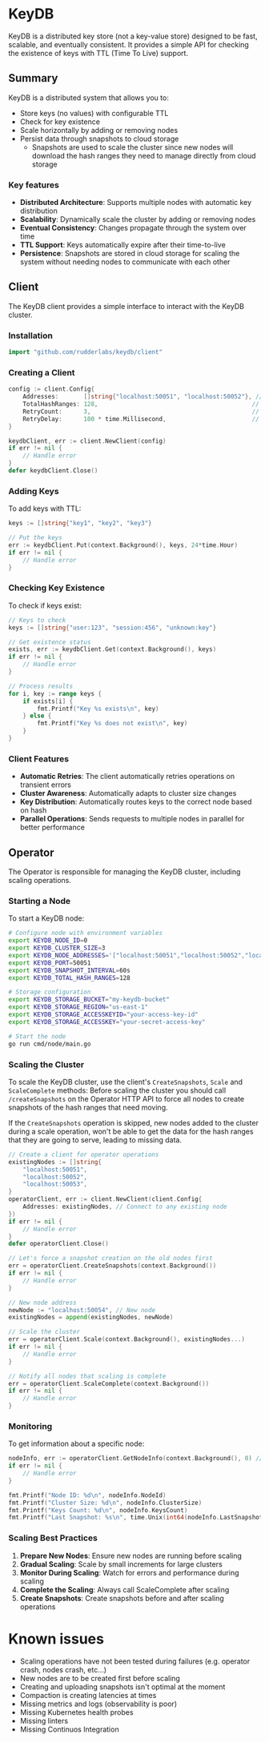 # KeyDB

KeyDB is a distributed key store (not a key-value store) designed to be fast, scalable, and eventually consistent. 
It provides a simple API for checking the existence of keys with TTL (Time To Live) support.

## Summary

KeyDB is a distributed system that allows you to:
- Store keys (no values) with configurable TTL
- Check for key existence
- Scale horizontally by adding or removing nodes
- Persist data through snapshots to cloud storage
  * Snapshots are used to scale the cluster since new nodes will download the hash ranges they need to manage directly
    from cloud storage

### Key features

- **Distributed Architecture**: Supports multiple nodes with automatic key distribution
- **Scalability**: Dynamically scale the cluster by adding or removing nodes
- **Eventual Consistency**: Changes propagate through the system over time
- **TTL Support**: Keys automatically expire after their time-to-live
- **Persistence**: Snapshots are stored in cloud storage for scaling the system without needing nodes to communicate
  with each other

## Client

The KeyDB client provides a simple interface to interact with the KeyDB cluster.

### Installation

```go
import "github.com/rudderlabs/keydb/client"
```

### Creating a Client

```go
config := client.Config{
    Addresses:       []string{"localhost:50051", "localhost:50052"}, // List of node addresses
    TotalHashRanges: 128,                                           // Optional, defaults to 128
    RetryCount:      3,                                             // Optional, defaults to 3
    RetryDelay:      100 * time.Millisecond,                        // Optional, defaults to 100ms
}

keydbClient, err := client.NewClient(config)
if err != nil {
    // Handle error
}
defer keydbClient.Close()
```

### Adding Keys

To add keys with TTL:

```go
keys := []string{"key1", "key2", "key3"}

// Put the keys
err := keydbClient.Put(context.Background(), keys, 24*time.Hour)
if err != nil {
    // Handle error
}
```

### Checking Key Existence

To check if keys exist:

```go
// Keys to check
keys := []string{"user:123", "session:456", "unknown:key"}

// Get existence status
exists, err := keydbClient.Get(context.Background(), keys)
if err != nil {
    // Handle error
}

// Process results
for i, key := range keys {
    if exists[i] {
        fmt.Printf("Key %s exists\n", key)
    } else {
        fmt.Printf("Key %s does not exist\n", key)
    }
}
```

### Client Features

- **Automatic Retries**: The client automatically retries operations on transient errors
- **Cluster Awareness**: Automatically adapts to cluster size changes
- **Key Distribution**: Automatically routes keys to the correct node based on hash
- **Parallel Operations**: Sends requests to multiple nodes in parallel for better performance

## Operator

The Operator is responsible for managing the KeyDB cluster, including scaling operations.

### Starting a Node

To start a KeyDB node:

```bash
# Configure node with environment variables
export KEYDB_NODE_ID=0
export KEYDB_CLUSTER_SIZE=3
export KEYDB_NODE_ADDRESSES='["localhost:50051","localhost:50052","localhost:50053"]'
export KEYDB_PORT=50051
export KEYDB_SNAPSHOT_INTERVAL=60s
export KEYDB_TOTAL_HASH_RANGES=128

# Storage configuration
export KEYDB_STORAGE_BUCKET="my-keydb-bucket"
export KEYDB_STORAGE_REGION="us-east-1"
export KEYDB_STORAGE_ACCESSKEYID="your-access-key-id"
export KEYDB_STORAGE_ACCESSKEY="your-secret-access-key"

# Start the node
go run cmd/node/main.go
```

### Scaling the Cluster

To scale the KeyDB cluster, use the client's `CreateSnapshots`, `Scale` and `ScaleComplete` methods:
Before scaling the cluster you should call `/createSnapshots` on the Operator HTTP API to force all nodes to create
snapshots of the hash ranges that need moving.

If the `CreateSnapshots` operation is skipped, new nodes added to the cluster during a scale operation, won't be
able to get the data for the hash ranges that they are going to serve, leading to missing data.

```go
// Create a client for operator operations
existingNodes := []string{
    "localhost:50051",
    "localhost:50052",
    "localhost:50053",
}
operatorClient, err := client.NewClient(client.Config{
    Addresses: existingNodes, // Connect to any existing node
})
if err != nil {
    // Handle error
}
defer operatorClient.Close()

// Let's force a snapshot creation on the old nodes first
err = operatorClient.CreateSnapshots(context.Background())
if err != nil {
    // Handle error
}

// New node address
newNode := "localhost:50054", // New node
existingNodes = append(existingNodes, newNode)

// Scale the cluster
err = operatorClient.Scale(context.Background(), existingNodes...)
if err != nil {
    // Handle error
}

// Notify all nodes that scaling is complete
err = operatorClient.ScaleComplete(context.Background())
if err != nil {
    // Handle error
}
```

### Monitoring

To get information about a specific node:

```go
nodeInfo, err := operatorClient.GetNodeInfo(context.Background(), 0) // Node ID 0
if err != nil {
    // Handle error
}

fmt.Printf("Node ID: %d\n", nodeInfo.NodeId)
fmt.Printf("Cluster Size: %d\n", nodeInfo.ClusterSize)
fmt.Printf("Keys Count: %d\n", nodeInfo.KeysCount)
fmt.Printf("Last Snapshot: %s\n", time.Unix(int64(nodeInfo.LastSnapshotTimestamp), 0))
```

### Scaling Best Practices

1. **Prepare New Nodes**: Ensure new nodes are running before scaling
2. **Gradual Scaling**: Scale by small increments for large clusters
3. **Monitor During Scaling**: Watch for errors and performance during scaling
4. **Complete the Scaling**: Always call ScaleComplete after scaling
5. **Create Snapshots**: Create snapshots before and after scaling operations

# Known issues

* Scaling operations have not been tested during failures (e.g. operator crash, nodes crash, etc...)
* New nodes are to be created first before scaling
* Creating and uploading snapshots isn't optimal at the moment
* Compaction is creating latencies at times
* Missing metrics and logs (observability is poor)
* Missing Kubernetes health probes
* Missing linters
* Missing Continuos Integration
